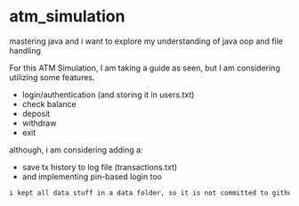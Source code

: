 # atm_simulation
mastering java and i want to explore my understanding of java oop and file handling

For this ATM Simulation, I am taking a guide as seen, but I am considering utilizing some features.

- login/authentication (and storing it in users.txt)
- check balance
- deposit
- withdraw
- exit

although, i am considering adding a:
- save tx history to log file (transactions.txt)
- and implementing pin-based login too


```md
i kept all data stuff in a data folder, so it is not committed to github
```